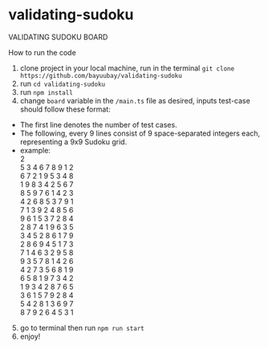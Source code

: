 # validating-sudoku
VALIDATING SUDOKU BOARD

How to run the code
1. clone project in your local machine, run in the terminal `git clone https://github.com/bayuubay/validating-sudoku`
2. run `cd validating-sudoku`
3. run `npm install`
4. change `board` variable in the `/main.ts` file as desired, inputs test-case should follow these format:
  - The first line denotes the number of test cases.
  - The following, every 9 lines consist of 9 space-separated integers each, representing a 9x9 Sudoku grid.
  - example:\
    2\
    5 3 4 6 7 8 9 1 2\
    6 7 2 1 9 5 3 4 8\
    1 9 8 3 4 2 5 6 7\
    8 5 9 7 6 1 4 2 3\
    4 2 6 8 5 3 7 9 1\
    7 1 3 9 2 4 8 5 6\
    9 6 1 5 3 7 2 8 4\
    2 8 7 4 1 9 6 3 5\
    3 4 5 2 8 6 1 7 9\
    2 8 6 9 4 5 1 7 3\
    7 1 4 6 3 2 9 5 8\
    9 3 5 7 8 1 4 2 6\
    4 2 7 3 5 6 8 1 9\
    6 5 8 1 9 7 3 4 2\
    1 9 3 4 2 8 7 6 5\
    3 6 1 5 7 9 2 8 4\
    5 4 2 8 1 3 6 9 7\
    8 7 9 2 6 4 5 3 1
5. go to terminal then run `npm run start`
6. enjoy!
